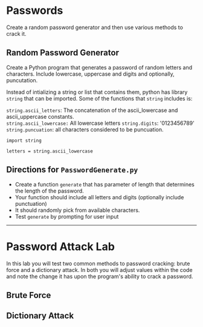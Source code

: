 # Passwords
Create a random password generator and then use various methods to crack it.  

## Random Password Generator
Create a Python program that generates a password of random letters and characters. Include lowercase, uppercase and digits and optionally, puncutation.  

Instead of intializing a string or list that contains them, python has library `string` that can be imported.  Some of the functions that `string` includes is:

`string.ascii_letters`: The concatenation of the ascii_lowercase and ascii_uppercase constants.  
`string.ascii_lowercase:` All lowercase letters
`string.digits`: '0123456789'  
`string.puncuation`: all characters considered to be puncuation.  

```
import string

letters = string.ascii_lowercase

```

## Directions for `PasswordGenerate.py`  
- Create a function `generate` that has parameter of length that determines the length of the password. 
- Your function should include all letters and digits (optionally include punctuation)
- It should randomly pick from available characters. 
- Test `generate` by prompting for user input

---

# Password Attack Lab
In this lab you will test two common methods to password cracking: brute force and a dictionary attack. In both you will adjust values within the code and note the change it has upon the program's ability to crack a password.  

## Brute Force  


## Dictionary Attack  





